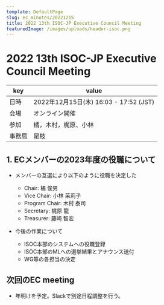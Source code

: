 ```yaml
---
template: DefaultPage
slug: ec_minutes/20221215
title: 2022 13th ISOC-JP Executive Council Meeting 
featuredImage: /images/uploads/header-isoc.png
---
```


# 2022 13th ISOC-JP Executive Council Meeting 
|key|value|
|---|------|
|日時| 2022年12月15日(木) 16:03 - 17:52 (JST) |
|会場|オンライン開催|
|参加|橘，木村，梶原、小林|
|事務局|是枝|

## 1. ECメンバーの2023年度の役職について
- メンバーの互選により以下のように役職を決定した
  - Chair: 橘 俊男
  - Vice Chair: 小林 茉莉子
  - Program Chair: 木村 泰司
  - Secretary: 梶原 龍
  - Treasurer: 藤崎 智宏

- 今後の作業について
  - ISOC本部のシステムへの役職登録
  - ISOC本部のMLへの選挙結果とアナウンス送付
  - WG等の各担当の決定

## 次回のEC meeting
- 年明けを予定。Slackで別途日程調整を行う。
